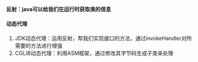 #### 反射：java可以给我们在运行时获取类的信息

#### 动态代理

1. JDK动态代理：运用反射，帮我们实现接口的方法，通过invokeHandler对所需要的方法进行增强
2. CGLIB动态代理：利用ASM框架，通过修改其字节码生成子类来处理